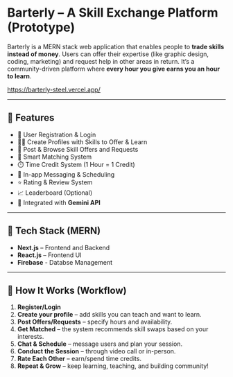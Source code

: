 # Barterly – A Skill Exchange Platform (Prototype)

Barterly is a MERN stack web application that enables people to **trade skills instead of money**. Users can offer their expertise (like graphic design, coding, marketing) and request help in other areas in return. It’s a community-driven platform where **every hour you give earns you an hour to learn**.

https://barterly-steel.vercel.app/

---

## 🚀 Features

- 🔐 User Registration & Login
- 🧑‍💼 Create Profiles with Skills to Offer & Learn
- 🔄 Post & Browse Skill Offers and Requests
- 🤝 Smart Matching System
- ⏱️ Time Credit System (1 Hour = 1 Credit)
- 💬 In-app Messaging & Scheduling
- ⭐ Rating & Review System
- 📈 Leaderboard (Optional)
- 🤖 Integrated with **Gemini API**

---

## 🔧 Tech Stack (MERN)

- **Next.js** – Frontend and Backend
- **React.js** – Frontend UI
- **Firebase** - Databse Management

---

## 🧭 How It Works (Workflow)

1. **Register/Login**
2. **Create your profile** – add skills you can teach and want to learn.
3. **Post Offers/Requests** – specify hours and availability.
4. **Get Matched** – the system recommends skill swaps based on your interests.
5. **Chat & Schedule** – message users and plan your session.
6. **Conduct the Session** – through video call or in-person.
7. **Rate Each Other** – earn/spend time credits.
8. **Repeat & Grow** – keep learning, teaching, and building community!

